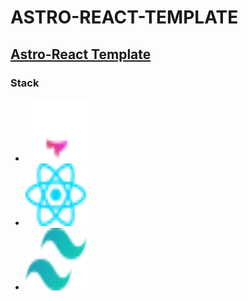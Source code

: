 # ASTRO-REACT-TEMPLATE

## [Astro-React Template](https://astro-react-tmp.pages.dev)

### Stack

<ul>
<li><img src="/src/assets/logos/astro-logo.svg" width="100" height="100"></li>
<li><img src="/src/assets/logos/react-logo.svg" width="100" height="100"></li>
<li><img src="/src/assets/logos/tailwind-logo.svg" width="100" height="100"></li>
</ul>

<!-- [Astro](https://astro.build "Astro Website")
[React](https://react.dev/ "React Website")
[Tailwind CSS](https://tailwindcss.com/ "Tailwind Website") -->
